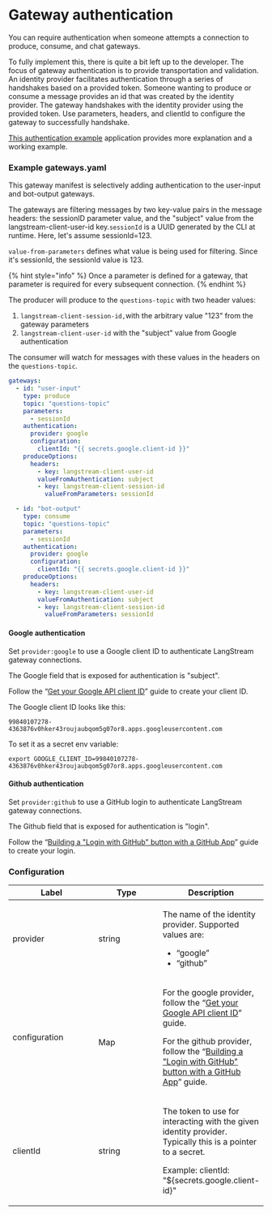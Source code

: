 # Gateway authentication

You can require authentication when someone attempts a connection to produce, consume, and chat gateways.&#x20;

To fully implement this, there is quite a bit left up to the developer. The focus of gateway authentication is to provide transportation and validation. An identity provider facilitates authentication through a series of handshakes based on a provided token. Someone wanting to produce or consume a message provides an id that was created by the identity provider. The gateway handshakes with the identity provider using the provided token. Use parameters, headers, and clientId to configure the gateway to successfully handshake.

[This authentication example](https://github.com/riptano/streaming-gen-ai/blob/main/examples/applications/gateway-authentication/README.md) application provides more explanation and a working example.

### Example gateways.yaml

This gateway manifest is selectively adding authentication to the user-input and bot-output gateways.

The gateways are filtering messages by two key-value pairs in the message headers: the sessionID parameter value, and the "subject" value from the langstream-client-user-id key.`sessionId` is a UUID generated by the CLI at runtime. Here, let's assume sessionId=123.

`value-from-parameters` defines what value is being used for filtering. Since it's sessionId, the sessionId value is 123.

{% hint style="info" %}
Once a parameter is defined for a gateway, that parameter is required for every subsequent connection.&#x20;
{% endhint %}

The producer will produce to the `questions-topic` with two header values:

1. `langstream-client-session-id,`with the arbitrary value "123" from the gateway parameters&#x20;
2. `langstream-client-user-id` with the "subject" value from Google authentication

The consumer will watch for messages with these values in the headers on the `questions-topic`.

```yaml
gateways:
  - id: "user-input"
    type: produce
    topic: "questions-topic"
    parameters:
      - sessionId
    authentication:
      provider: google
      configuration:
        clientId: "{{ secrets.google.client-id }}"
    produceOptions:
      headers:
        - key: langstream-client-user-id
        valueFromAuthentication: subject
        - key: langstream-client-session-id
          valueFromParameters: sessionId

  - id: "bot-output"
    type: consume
    topic: "questions-topic"
    parameters:
      - sessionId
    authentication:
      provider: google
      configuration:
        clientId: "{{ secrets.google.client-id }}"
    produceOptions:
      headers:
        - key: langstream-client-user-id
        valueFromAuthentication: subject
        - key: langstream-client-session-id
          valueFromParameters: sessionId
```

#### Google authentication

Set `provider:google` to use a Google client ID to authenticate LangStream gateway connections.

The Google field that is exposed for authentication is "subject".

Follow the “[Get your Google API client ID](https://developers.google.com/identity/gsi/web/guides/get-google-api-clientid)” guide to create your client ID.

The Google client ID looks like this:&#x20;

```
99840107278-4363876v0hker43roujaubqom5g07or8.apps.googleusercontent.com
```

To set it as a secret env variable:

```
export GOOGLE_CLIENT_ID=99840107278-4363876v0hker43roujaubqom5g07or8.apps.googleusercontent.com
```

#### Github authentication

Set `provider:github` to use a GitHub login to authenticate LangStream gateway connections.

The Github field that is exposed for authentication is "login".

Follow the “[Building a "Login with GitHub" button with a GitHub App](https://docs.github.com/en/apps/creating-github-apps/writing-code-for-a-github-app/building-a-login-with-github-button-with-a-github-app)” guide to create your login.

### Configuration

<table><thead><tr><th width="171.33333333333331">Label</th><th width="133">Type</th><th>Description</th></tr></thead><tbody><tr><td>provider</td><td>string</td><td><p>The name of the identity provider. Supported values are:</p><ul><li>“google”</li><li>“github”</li></ul></td></tr><tr><td>configuration</td><td><br>Map</td><td><p>For the google provider, follow the “<a href="https://developers.google.com/identity/gsi/web/guides/get-google-api-clientid">Get your Google API client ID</a>” guide.</p><p>For the github provider, follow the “<a href="https://docs.github.com/en/apps/creating-github-apps/writing-code-for-a-github-app/building-a-login-with-github-button-with-a-github-app">Building a "Login with GitHub" button with a GitHub App</a>” guide.</p></td></tr><tr><td>clientId<br></td><td>string</td><td><p>The token to use for interacting with the given identity provider. Typically this is a pointer to a secret.</p><p></p><p>Example: clientId: "${secrets.google.client-id}"</p></td></tr></tbody></table>
